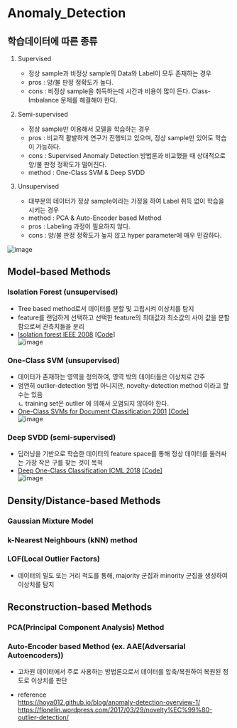 # Anomaly_Detection

## 학습데이터에 따른 종류
1. Supervised 
   - 정상 sample과 비정상 sample의 Data와 Label이 모두 존재하는 경우
   - pros : 양/불 판정 정확도가 높다.
   - cons : 비정상 sample을 취득하는데 시간과 비용이 많이 든다. Class-Imbalance 문제를 해결해야 한다.

2. Semi-supervised
   - 정상 sample만 이용해서 모델을 학습하는 경우
   - pros : 비교적 활발하게 연구가 진행되고 있으며, 정상 sample만 있어도 학습이 가능하다.
   - cons : Supervised Anomaly Detection 방법론과 비교했을 때 상대적으로 양/불 판정 정확도가 떨어진다.
   - method : One-Class SVM & Deep SVDD
 
3. Unsupervised 
   - 대부분의 데이터가 정상 sample이라는 가정을 하여 Label 취득 없이 학습을 시키는 경우
   - method : PCA & Auto-Encoder based Method 
   - pros : Labeling 과정이 필요하지 않다.
   - cons : 양/불 판정 정확도가 높지 않고 hyper parameter에 매우 민감하다.

![image](https://user-images.githubusercontent.com/67107675/114683454-0102c980-9d4b-11eb-9f95-01c5483bc9a8.png)


## Model-based Methods
### Isolation Forest (unsupervised)
- Tree based method로서 데이터를 분할 및 고립시켜 이상치를 탐지
- feature를 랜덤하게 선택하고 선택한 feature의 최대값과 최소값의 사이 값을 분할함으로써 관측치들을 분리
- [Isolation forest IEEE 2008](https://arxiv.org/pdf/1811.02141.pdf) [[Code]](https://colab.research.google.com/github/sejin-sim/Anomaly_Detection/blob/main/Isolation_Forest.ipynb)   
![image](https://user-images.githubusercontent.com/67107675/114795087-cc355780-9dc8-11eb-9458-582164a8c5ed.png)

### One-Class SVM (unsupervised)
- 데이터가 존재하는 영역을 정의하여, 영역 밖의 데이터들은 이상치로 간주
- 엄연히 outlier-detection 방법 아니지만, novelty-detection method 이라고 할수는 있음   
  ㄴ training set은 outlier 에 의해서 오염되지 않아야 한다.
- [One-Class SVMs for Document Classification 2001](https://www.jmlr.org/papers/volume2/manevitz01a/manevitz01a.pdf) [[Code]](https://colab.research.google.com/github/sejin-sim/Anomaly_Detection/blob/main/One_class_SVM.ipynb)     
![image](https://user-images.githubusercontent.com/67107675/114798476-5fbe5680-9dd0-11eb-9098-52089ea9acff.png)

### Deep SVDD (semi-supervised)
- 딥러닝을 기반으로 학습한 데이터의 feature space를 통해 정상 데이터를 둘러싸는 가장 작은 구를 찾는 것이 목적
- [Deep One-Class Classification ICML 2018](http://data.bit.uni-bonn.de/publications/ICML2018.pdf)  [[Code]](https://colab.research.google.com/github/sejin-sim/Anomaly_Detection/blob/main/Deep_SVDD_Pytorch.ipynb)        
![image](https://user-images.githubusercontent.com/67107675/114795830-7e215380-9dca-11eb-9068-58c7ef4c39c2.png)


## Density/Distance-based Methods
### Gaussian Mixture Model
### k-Nearest Neighbours (kNN) method
### LOF(Local Outlier Factors)
- 데이터의 밀도 또는 거리 척도를 통해, majority 군집과 minority 군집을 생성하여 이상치를 탐지

## Reconstruction-based Methods
### PCA(Principal Component Analysis) Method
### Auto-Encoder based Method (ex. AAE(Adversarial Autoencoders))
- 고차원 데이터에서 주로 사용하는 방법론으로서 데이터를 압축/복원하여 복원된 정도로 이상치를 판단

- reference   
https://hoya012.github.io/blog/anomaly-detection-overview-1/   
https://flonelin.wordpress.com/2017/03/29/novelty%EC%99%80-outlier-detection/
